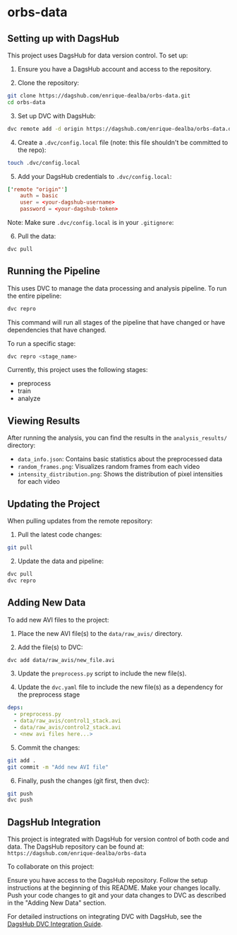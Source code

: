 # orbs-data

## Setting up with DagsHub

This project uses DagsHub for data version control. To set up:

1. Ensure you have a DagsHub account and access to the repository.

2. Clone the repository:
```bash
git clone https://dagshub.com/enrique-dealba/orbs-data.git
cd orbs-data
```

3. Set up DVC with DagsHub:

```bash
dvc remote add -d origin https://dagshub.com/enrique-dealba/orbs-data.dvc
```

4. Create a `.dvc/config.local` file (note: this file shouldn't be committed to the repo):
```bash
touch .dvc/config.local
```

5. Add your DagsHub credentials to `.dvc/config.local`:
```toml
['remote "origin"']
    auth = basic
    user = <your-dagshub-username>
    password = <your-dagshub-token>
```

Note: Make sure `.dvc/config.local` is in your `.gitignore`:

6. Pull the data:
```bash
dvc pull
```


## Running the Pipeline

This uses DVC to manage the data processing and analysis pipeline. To run the entire pipeline:

```bash
dvc repro
```

This command will run all stages of the pipeline that have changed or have dependencies that have changed.

To run a specific stage:

```bash
dvc repro <stage_name>
```

Currently, this project uses the following stages:
* preprocess
* train
* analyze

## Viewing Results

After running the analysis, you can find the results in the `analysis_results/` directory:

* `data_info.json`: Contains basic statistics about the preprocessed data
* `random_frames.png`: Visualizes random frames from each video
* `intensity_distribution.png`: Shows the distribution of pixel intensities for each video

## Updating the Project

When pulling updates from the remote repository:

1. Pull the latest code changes:

```bash
git pull
```

2. Update the data and pipeline:
```bash
dvc pull
dvc repro
```

## Adding New Data

To add new AVI files to the project:

1. Place the new AVI file(s) to the `data/raw_avis/` directory.

2. Add the file(s) to DVC:

```bash
dvc add data/raw_avis/new_file.avi
```

3. Update the `preprocess.py` script to include the new file(s).

4. Update the `dvc.yaml` file to include the new file(s) as a dependency for the preprocess stage

```yaml
deps:
  - preprocess.py
  - data/raw_avis/control1_stack.avi
  - data/raw_avis/control2_stack.avi
  - <new avi files here...>
```

5. Commit the changes:

```bash
git add .
git commit -m "Add new AVI file"
```

6. Finally, push the changes (git first, then dvc):

```bash
git push
dvc push
```

## DagsHub Integration

This project is integrated with DagsHub for version control of both code and data. The DagsHub repository can be found at: `https://dagshub.com/enrique-dealba/orbs-data`

To collaborate on this project:

Ensure you have access to the DagsHub repository.
Follow the setup instructions at the beginning of this README.
Make your changes locally.
Push your code changes to git and your data changes to DVC as described in the "Adding New Data" section.

For detailed instructions on integrating DVC with DagsHub, see the [DagsHub DVC Integration Guide](https://dagshub.com/docs/integration_guide/dvc/).
